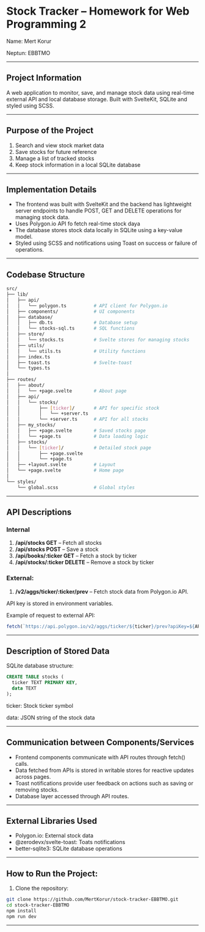 # Stock Tracker – Homework for Web Programming 2
Name: Mert Korur

Neptun: EBBTMO

---

## Project Information

A web application to monitor, save, and manage stock data using real-time external API and local database storage. Built with SvelteKit, SQLite and styled using SCSS.

---

## Purpose of the Project

1. Search and view stock market data
2. Save stocks for future reference
3. Manage a list of tracked stocks
4. Keep stock information in a local SQLite database

---

## Implementation Details

- The frontend was built with SvelteKit and the backend has lightweight server endpoints to handle POST, GET and DELETE operations for managing stock data.
- Uses Polygon.io API fo fetch real-time stock daya
- The database stores stock data locally in SQLite using a key-value model.
- Styled using SCSS and notifications using Toast on success or failure of operations.

---

## Codebase Structure

```bash
src/
├── lib/
│   ├── api/
│   │   └── polygon.ts          # API client for Polygon.io
│   ├── components/             # UI components
│   ├── database/
│   │   ├── db.ts               # Database setup
│   │   └── stocks-sql.ts       # SQL functions
│   ├── store/
│   │   └── stocks.ts           # Svelte stores for managing stocks
│   ├── utils/
│   │   └── utils.ts            # Utility functions
│   ├── index.ts
│   ├── toast.ts                # Svelte-toast
│   └── types.ts
│
├── routes/
│   ├── about/
│   │   └── +page.svelte        # About page
│   ├── api/
│   │   └── stocks/
│   │       ├── [ticker]/       # API for specific stock
│   │       │   └── +server.ts
│   │       └── +server.ts      # API for all stocks
│   ├── my_stocks/
│   │   ├── +page.svelte        # Saved stocks page
│   │   └── +page.ts            # Data loading logic
│   ├── stocks/
│   │   └── [ticker]/           # Detailed stock page
│   │       ├── +page.svelte
│   │       └── +page.ts
│   ├── +layout.svelte          # Layout
│   └── +page.svelte            # Home page
│
└── styles/
    └── global.scss             # Global styles

```

---

## API Descriptions

### Internal
1. **/api/stocks GET** – Fetch all stocks
2. **/api/stocks POST** – Save a stock
3. **/api/books/:ticker GET** – Fetch a stock by ticker
4. **/api/stocks/:ticker DELETE** – Remove a stock by ticker

### External:
1. **/v2/aggs/ticker/:ticker/prev** – Fetch stock data from Polygon.io API.

API key is stored in environment variables.

Example of request to external API:
```ts
fetch(`https://api.polygon.io/v2/aggs/ticker/${ticker}/prev?apiKey=${API_KEY}`);
```

---

## Description of Stored Data
SQLite database structure:
```sql
CREATE TABLE stocks (
  ticker TEXT PRIMARY KEY,
  data TEXT
);
```
ticker: Stock ticker symbol

data: JSON string of the stock data

---

## Communication between Components/Services
- Frontend components communicate with API routes through fetch() calls.
- Data fetched from APIs is stored in writable stores for reactive updates across pages.
- Toast notifications provide user feedback on actions such as saving or removing stocks.
- Database layer accessed through API routes.

---

## External Libraries Used
- Polygon.io: External stock data
- @zerodevx/svelte-toast: Toats notifications
- better-sqlite3: SQLite database operations

---

## How to Run the Project:

1. Clone the repository:
```bash
git clone https://github.com/MertKorur/stock-tracker-EBBTMO.git
cd stock-tracker-EBBTMO
npm install
npm run dev
```

---
   

